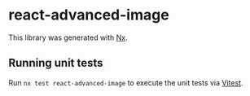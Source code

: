 # react-advanced-image

This library was generated with [Nx](https://nx.dev).

## Running unit tests

Run `nx test react-advanced-image` to execute the unit tests via [Vitest](https://vitest.dev/).
